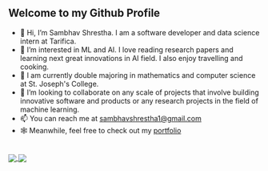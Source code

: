 ## Welcome to my Github Profile

- 👋 Hi, I’m Sambhav Shrestha. I am a software developer and data science intern at Tarifica.
- 👀 I’m interested in ML and AI. I love reading research papers and learning next great innovations in AI field. I also enjoy travelling and cooking. 
- 🌱 I am currently double majoring in mathematics and computer science at St. Joseph's College. 
- 💞️ I’m looking to collaborate on any scale of projects that involve building innovative software and products or any research projects in the field of machine learning.
- 📫 You can reach me at sambhavshrestha1@gmail.com 
- 🕸 Meanwhile, feel free to check out my <a href="https://sambhav101.github.io" target="_blank">portfolio</a>

<br>

<a href="https://github.com/sambhav101/github-readme-stats">
  <img align="center" src="https://github-readme-stats.vercel.app/api?username=Sambhav101&show_icons=true&theme=radical&hide=issues&custom_title=My%20Github%20Stats&title_color=03fcc6" />
</a>
<a href="https://github.com/anuraghazra/convoychat">
  <img align="center" src="https://github-readme-stats.vercel.app/api/top-langs/?username=Sambhav101&layout=compact&theme=radical&hide=jupyter%20notebook,html,css&langs_count=8&title_color=03fcc6" />
</a>


<!---
Sambhav101/Sambhav101 is a ✨ special ✨ repository because its `README.md` (this file) appears on your GitHub profile.
You can click the Preview link to take a look at your changes.
--->
